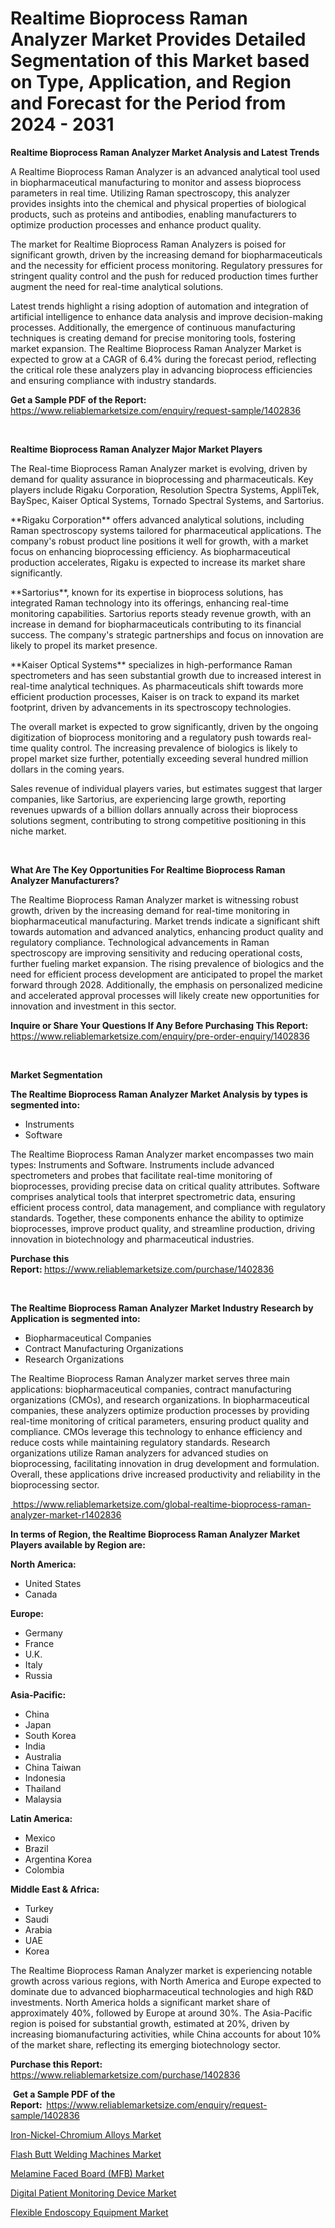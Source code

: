 <p><h1>Realtime Bioprocess Raman Analyzer Market Provides Detailed Segmentation of this Market based on Type, Application, and Region and Forecast for the Period from 2024 - 2031</h1></p><p><strong>Realtime Bioprocess Raman Analyzer Market Analysis and Latest Trends</strong></p>
<p><p>A Realtime Bioprocess Raman Analyzer is an advanced analytical tool used in biopharmaceutical manufacturing to monitor and assess bioprocess parameters in real time. Utilizing Raman spectroscopy, this analyzer provides insights into the chemical and physical properties of biological products, such as proteins and antibodies, enabling manufacturers to optimize production processes and enhance product quality. </p><p>The market for Realtime Bioprocess Raman Analyzers is poised for significant growth, driven by the increasing demand for biopharmaceuticals and the necessity for efficient process monitoring. Regulatory pressures for stringent quality control and the push for reduced production times further augment the need for real-time analytical solutions. </p><p>Latest trends highlight a rising adoption of automation and integration of artificial intelligence to enhance data analysis and improve decision-making processes. Additionally, the emergence of continuous manufacturing techniques is creating demand for precise monitoring tools, fostering market expansion. The Realtime Bioprocess Raman Analyzer Market is expected to grow at a CAGR of 6.4% during the forecast period, reflecting the critical role these analyzers play in advancing bioprocess efficiencies and ensuring compliance with industry standards.</p></p>
<p><strong>Get a Sample PDF of the Report:&nbsp;</strong> <a href="https://www.reliablemarketsize.com/enquiry/request-sample/1402836?utm_campaign=1779&utm_medium=2&utm_source=Github&utm_content=ia&utm_term=23102024&utm_id=realtime-bioprocess-raman-analyzer">https://www.reliablemarketsize.com/enquiry/request-sample/1402836</a></p>
<p>&nbsp;</p>
<p><strong>Realtime Bioprocess Raman Analyzer Major Market Players</strong></p>
<p><p>The Real-time Bioprocess Raman Analyzer market is evolving, driven by demand for quality assurance in bioprocessing and pharmaceuticals. Key players include Rigaku Corporation, Resolution Spectra Systems, AppliTek, BaySpec, Kaiser Optical Systems, Tornado Spectral Systems, and Sartorius.</p><p>**Rigaku Corporation** offers advanced analytical solutions, including Raman spectroscopy systems tailored for pharmaceutical applications. The company's robust product line positions it well for growth, with a market focus on enhancing bioprocessing efficiency. As biopharmaceutical production accelerates, Rigaku is expected to increase its market share significantly.</p><p>**Sartorius**, known for its expertise in bioprocess solutions, has integrated Raman technology into its offerings, enhancing real-time monitoring capabilities. Sartorius reports steady revenue growth, with an increase in demand for biopharmaceuticals contributing to its financial success. The company's strategic partnerships and focus on innovation are likely to propel its market presence.</p><p>**Kaiser Optical Systems** specializes in high-performance Raman spectrometers and has seen substantial growth due to increased interest in real-time analytical techniques. As pharmaceuticals shift towards more efficient production processes, Kaiser is on track to expand its market footprint, driven by advancements in its spectroscopy technologies.</p><p>The overall market is expected to grow significantly, driven by the ongoing digitization of bioprocess monitoring and a regulatory push towards real-time quality control. The increasing prevalence of biologics is likely to propel market size further, potentially exceeding several hundred million dollars in the coming years.</p><p>Sales revenue of individual players varies, but estimates suggest that larger companies, like Sartorius, are experiencing large growth, reporting revenues upwards of a billion dollars annually across their bioprocess solutions segment, contributing to strong competitive positioning in this niche market.</p></p>
<p>&nbsp;</p>
<p><strong>What Are The Key Opportunities For Realtime Bioprocess Raman Analyzer Manufacturers?</strong></p>
<p><p>The Realtime Bioprocess Raman Analyzer market is witnessing robust growth, driven by the increasing demand for real-time monitoring in biopharmaceutical manufacturing. Market trends indicate a significant shift towards automation and advanced analytics, enhancing product quality and regulatory compliance. Technological advancements in Raman spectroscopy are improving sensitivity and reducing operational costs, further fueling market expansion. The rising prevalence of biologics and the need for efficient process development are anticipated to propel the market forward through 2028. Additionally, the emphasis on personalized medicine and accelerated approval processes will likely create new opportunities for innovation and investment in this sector.</p></p>
<p><strong>Inquire or Share Your Questions If Any Before Purchasing This Report:</strong> <a href="https://www.reliablemarketsize.com/enquiry/pre-order-enquiry/1402836?utm_campaign=1779&utm_medium=2&utm_source=Github&utm_content=ia&utm_term=23102024&utm_id=realtime-bioprocess-raman-analyzer">https://www.reliablemarketsize.com/enquiry/pre-order-enquiry/1402836</a></p>
<p>&nbsp;</p>
<p><strong>Market Segmentation</strong></p>
<p><strong>The Realtime Bioprocess Raman Analyzer Market Analysis by types is segmented into:</strong></p>
<p><ul><li>Instruments</li><li>Software</li></ul></p>
<p><p>The Realtime Bioprocess Raman Analyzer market encompasses two main types: Instruments and Software. Instruments include advanced spectrometers and probes that facilitate real-time monitoring of bioprocesses, providing precise data on critical quality attributes. Software comprises analytical tools that interpret spectrometric data, ensuring efficient process control, data management, and compliance with regulatory standards. Together, these components enhance the ability to optimize bioprocesses, improve product quality, and streamline production, driving innovation in biotechnology and pharmaceutical industries.</p></p>
<p><strong>Purchase this Report:&nbsp;</strong><a href="https://www.reliablemarketsize.com/purchase/1402836?utm_campaign=1779&utm_medium=2&utm_source=Github&utm_content=ia&utm_term=23102024&utm_id=realtime-bioprocess-raman-analyzer">https://www.reliablemarketsize.com/purchase/1402836</a></p>
<p>&nbsp;</p>
<p><strong>The Realtime Bioprocess Raman Analyzer Market Industry Research by Application is segmented into:</strong></p>
<p><ul><li>Biopharmaceutical Companies</li><li>Contract Manufacturing Organizations</li><li>Research Organizations</li></ul></p>
<p><p>The Realtime Bioprocess Raman Analyzer market serves three main applications: biopharmaceutical companies, contract manufacturing organizations (CMOs), and research organizations. In biopharmaceutical companies, these analyzers optimize production processes by providing real-time monitoring of critical parameters, ensuring product quality and compliance. CMOs leverage this technology to enhance efficiency and reduce costs while maintaining regulatory standards. Research organizations utilize Raman analyzers for advanced studies on bioprocessing, facilitating innovation in drug development and formulation. Overall, these applications drive increased productivity and reliability in the bioprocessing sector.</p></p>
<p><a href="https://www.reliablemarketsize.com/global-realtime-bioprocess-raman-analyzer-market-r1402836?utm_campaign=1779&utm_medium=2&utm_source=Github&utm_content=ia&utm_term=23102024&utm_id=realtime-bioprocess-raman-analyzer">&nbsp;https://www.reliablemarketsize.com/global-realtime-bioprocess-raman-analyzer-market-r1402836</a></p>
<p><strong>In terms of Region, the Realtime Bioprocess Raman Analyzer Market Players available by Region are:</strong></p>
<p>
    <p> <strong> North America: </strong>
        <ul>
            <li>United States</li>
            <li>Canada</li>
        </ul>
        </p> 
    <p> <strong> Europe: </strong>
        <ul>
            <li>Germany</li>
            <li>France</li>
            <li>U.K.</li>
            <li>Italy</li>
            <li>Russia</li>
        </ul>
        </p> 
    <p> <strong> Asia-Pacific: </strong>
        <ul>
            <li>China</li>
            <li>Japan</li>
            <li>South Korea</li>
            <li>India</li>
            <li>Australia</li>
            <li>China Taiwan</li>
            <li>Indonesia</li>
            <li>Thailand</li>
            <li>Malaysia</li>
        </ul>
        </p> 
    <p> <strong> Latin America: </strong>
        <ul>
            <li>Mexico</li>
            <li>Brazil</li>
            <li>Argentina Korea</li>
            <li>Colombia</li>
        </ul>
        </p> 
    <p> <strong> Middle East & Africa: </strong>
        <ul>
            <li>Turkey</li>
            <li>Saudi</li>
            <li>Arabia</li>
            <li>UAE</li>
            <li>Korea</li>
        </ul>
    </p>
    </p>
<p><p>The Realtime Bioprocess Raman Analyzer market is experiencing notable growth across various regions, with North America and Europe expected to dominate due to advanced biopharmaceutical technologies and high R&D investments. North America holds a significant market share of approximately 40%, followed by Europe at around 30%. The Asia-Pacific region is poised for substantial growth, estimated at 20%, driven by increasing biomanufacturing activities, while China accounts for about 10% of the market share, reflecting its emerging biotechnology sector.</p></p>
<p><strong>Purchase this Report: </strong><a href="https://www.reliablemarketsize.com/purchase/1402836?utm_campaign=1779&utm_medium=2&utm_source=Github&utm_content=ia&utm_term=23102024&utm_id=realtime-bioprocess-raman-analyzer">https://www.reliablemarketsize.com/purchase/1402836</a></p>
<p>&nbsp;<strong>Get a Sample PDF of the Report:&nbsp;&nbsp;</strong><a href="https://www.reliablemarketsize.com/enquiry/request-sample/1402836?utm_campaign=1779&utm_medium=2&utm_source=Github&utm_content=ia&utm_term=23102024&utm_id=realtime-bioprocess-raman-analyzer">https://www.reliablemarketsize.com/enquiry/request-sample/1402836</a></p>
<p><strong></strong></p>
<p><p><a href="https://www.linkedin.com/pulse/iron-nickel-chromium-alloys-sector-surge-132-growth-roadmap-2031-6w14e?utm_campaign=1779&utm_medium=2&utm_source=Github&utm_content=ia&utm_term=23102024&utm_id=realtime-bioprocess-raman-analyzer">Iron-Nickel-Chromium Alloys Market</a></p><p><a href="https://issuu.com/reportprime-2/docs/flash-butt-welding-machines-market-_1ffbfe33ff324d?utm_campaign=1779&utm_medium=2&utm_source=Github&utm_content=ia&utm_term=23102024&utm_id=realtime-bioprocess-raman-analyzer">Flash Butt Welding Machines Market</a></p><p><a href="https://www.linkedin.com/pulse/global-melamine-faced-board-mfb-market-analysis-key-trends-future-ntd6e?utm_campaign=1779&utm_medium=2&utm_source=Github&utm_content=ia&utm_term=23102024&utm_id=realtime-bioprocess-raman-analyzer">Melamine Faced Board (MFB) Market</a></p><p><a href="https://www.linkedin.com/pulse/global-digital-patient-monitoring-device-market-product-types-zegxe?utm_campaign=1779&utm_medium=2&utm_source=Github&utm_content=ia&utm_term=23102024&utm_id=realtime-bioprocess-raman-analyzer">Digital Patient Monitoring Device Market</a></p><p><a href="https://www.linkedin.com/pulse/emerging-trends-flexible-endoscopy-equipment-market-global-yteve?utm_campaign=1779&utm_medium=2&utm_source=Github&utm_content=ia&utm_term=23102024&utm_id=realtime-bioprocess-raman-analyzer">Flexible Endoscopy Equipment Market</a></p></p>